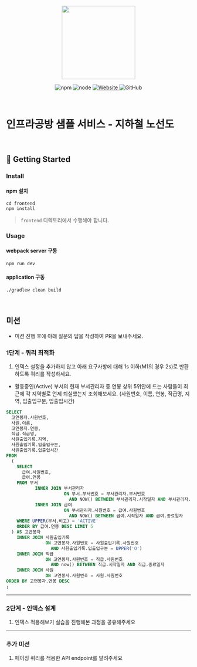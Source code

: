<p align="center">
    <img width="200px;" src="https://raw.githubusercontent.com/woowacourse/atdd-subway-admin-frontend/master/images/main_logo.png"/>
</p>
<p align="center">
  <img alt="npm" src="https://img.shields.io/badge/npm-%3E%3D%205.5.0-blue">
  <img alt="node" src="https://img.shields.io/badge/node-%3E%3D%209.3.0-blue">
  <a href="https://edu.nextstep.camp/c/R89PYi5H" alt="nextstep atdd">
    <img alt="Website" src="https://img.shields.io/website?url=https%3A%2F%2Fedu.nextstep.camp%2Fc%2FR89PYi5H">
  </a>
  <img alt="GitHub" src="https://img.shields.io/github/license/next-step/atdd-subway-service">
</p>

<br>

# 인프라공방 샘플 서비스 - 지하철 노선도

<br>

## 🚀 Getting Started

### Install
#### npm 설치
```
cd frontend
npm install
```
> `frontend` 디렉토리에서 수행해야 합니다.

### Usage
#### webpack server 구동
```
npm run dev
```
#### application 구동
```
./gradlew clean build
```
<br>

## 미션

* 미션 진행 후에 아래 질문의 답을 작성하여 PR을 보내주세요.

### 1단계 - 쿼리 최적화

1. 인덱스 설정을 추가하지 않고 아래 요구사항에 대해 1s 이하(M1의 경우 2s)로 반환하도록 쿼리를 작성하세요.

- 활동중인(Active) 부서의 현재 부서관리자 중 연봉 상위 5위안에 드는 사람들이 최근에 각 지역별로 언제 퇴실했는지 조회해보세요.
  (사원번호, 이름, 연봉, 직급명, 지역, 입출입구분, 입출입시간)

```sql
SELECT
  고연봉자.사원번호,
  사원.이름,
  고연봉자.연봉,
  직급.직급명,
  사원출입기록.지역,
  사원출입기록.입출입구분,
  사원출입기록.입출입시간
FROM
  (
    SELECT
      급여.사원번호,
      급여.연봉
    FROM 부서
           INNER JOIN 부서관리자
                      ON 부서.부서번호 = 부서관리자.부서번호
                        AND NOW() BETWEEN 부서관리자.시작일자 AND 부서관리자.종료일자
           INNER JOIN 급여
                      ON 부서관리자.사원번호 = 급여.사원번호
                        AND NOW() BETWEEN 급여.시작일자 AND 급여.종료일자
    WHERE UPPER(부서.비고) = 'ACTIVE'
    ORDER BY 급여.연봉 DESC LIMIT 5
  ) AS 고연봉자
    INNER JOIN 사원출입기록
               ON 고연봉자.사원번호 = 사원출입기록.사원번호
                 AND 사원출입기록.입출입구분 = UPPER('O')
    INNER JOIN 직급
               ON 고연봉자.사원번호 = 직급.사원번호
                 AND now() BETWEEN 직급.시작일자 AND 직급.종료일자
    INNER JOIN 사원
               ON 고연봉자.사원번호 = 사원.사원번호
ORDER BY 고연봉자.연봉 DESC
;
```



---

### 2단계 - 인덱스 설계

1. 인덱스 적용해보기 실습을 진행해본 과정을 공유해주세요

---

### 추가 미션

1. 페이징 쿼리를 적용한 API endpoint를 알려주세요
